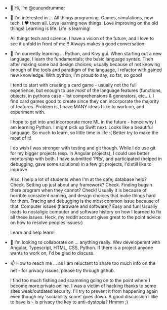 - 👋 Hi, I’m @cunundrummer
- 👀 I’m interested in ...
  All things programing.  Games, simulations, new tech, I ❤️ them all.  Love learning new things.  Love improving on the old things!  Learning is life.  Life is learning!
  
  All things tech and science.  I have a vision of the future, and I love to see it unfold in front of me!!!  Always makes a good conversation. 
- 🌱 I’m currently learning ...
  Python, and Kivy gui.  When starting out a new language, I learn the fundamentals; the basic language syntax.  Then after making some bad design choices; usually because of not knowing enough of the tools and paradigm of the language, I refactor with gained new knowledge.  With python, I'm proud to say, so far, so good!  
  
  I tend to start with creating a card game - usually not the full experience, but enough to use *most* of the language features (functions, objects, in pythons case - list comprehensions & generators, etc...).  I find card games good to create since they can incorporate the majority of features.  Problem is, I have MANY ideas I like to work on, and experiment with.
  
  I hope to get into and incorporate more ML in the future - hence why I am learning Python.  I might pick up Swift next.  Looks like a beautiful language.  So much to learn, so little time in life :(  Better try to make the most of it!
   
  I do wish I was stronger with testing and git though. While I do use git for my bigger projects (esp. in Angular projects), I could use better mentorship with both.  I have submitted 'PRs', and participated (helped in debugging, gave some solutions) in a few git projects, I'd still like to improve.
  
  Also, I help a lot of students when I'm at the cafe; database help? Check.  Setting up just about any framework? Check.  Finding bugsin there program when they cannot? Check! Usually it is because of horrible consistent naming, and design choices that make things hard for them.  Tracing and debugging is the most common issue because of that. Computer issues (hardware and software)? Easy and fun! Usually leads to nostaligic computer and software history on how I learned to fix all these issues.  Heck, my reddit account gives great to the point advice on how to resolve peoples issues:)  
  
  Learn and help learn!
- 💞️ I’m looking to collaborate on ...
  anything really.  Wev developemnt with Angular, Typescript, HTML, CSS, Python.  If there is a project anyone wants to work on, I'd be glad to discuss.  
- 📫 How to reach me ...
  as I am reluctant to share too much info on the net - for privacy issues, please try through github.  
  
  I find too much fishing and scamming going on to the point where I become more private online.  I was a victim of hacking thanks to some sites weak/outdated security. I'll try to prevent it from happening again even though my 'sociability score' goes down.  A good discussion I like to have is - is privacy the key to anti-dystopia?  Hmmm ;)

<!---
cunundrummer/cunundrummer is a ✨ special ✨ repository because its `README.md` (this file) appears on your GitHub profile.
You can click the Preview link to take a look at your changes.
--->
